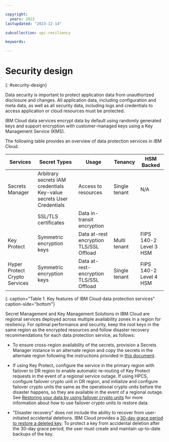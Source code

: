 ```yaml
---

copyright:
  years: 2023
lastupdated: "2023-12-14"

subcollection: vpc-resiliency

keywords:

---
```


# Security design
{: #security-design}

Data security is important to protect application data from unauthorized disclosure and changes. All application data, including configuration and meta data, as well as all security data, including logs and credentials to access application or cloud resources must be protected.

IBM Cloud data services encrypt data by default using randomly generated keys and support encryption with customer-managed keys using a Key Management Service (KMS).

The following table provides an overview of data protection services in IBM Cloud.

| **Services**                  | **Secret Types**                                                     | **Usage**                               | **Tenancy**   | **HSM Backed**         |
|-------------------------------|----------------------------------------------------------------------|-----------------------------------------|---------------|------------------------|
| Secrets Manager               | Arbitrary secrets IAM credentials Key-value secrets User Credentials | Access to resources                     | Single tenant | N/A                    |
|                               | SSL/TLS certificates                                                 | Data in-transit encryption              |               |                        |
| Key Protect                   | Symmetric encryption keys                                            | Data at-rest encryption TLS/SSL Offload | Multi tenant  | FIPS 140-2 Level 3 HSM |
| Hyper Protect Crypto Services | Symmetric encryption keys                                            | Data at-rest-encryption TLS/SSL Offload | Single tenant | FIPS 140-2 Level 4 HSM |
{: caption="Table 1. Key features of IBM Cloud data protection services" caption-side="bottom"}

Secret Management and Key Management Solutions in IBM Cloud are regional services deployed across multiple availability zones in a region for resiliency. For optimal performance and security, keep the root keys in the same region as the encrypted resources and follow disaster recovery recommendations for each data protection service, as follows:

-   To ensure cross-region availability of the secrets, provision a Secrets Manager instance in an alternate region and copy the secrets in the alternate region following the instructions provided in [this document](https://cloud.ibm.com/docs/secrets-manager?topic=secrets-manager-ha-dr&interface=ui#manual-backup).

-   If using Key Protect, configure the service in the primary region with failover to DR region to enable automatic re-routing of Key Protect requests in the event of a regional service outage. If using HPCS, configure failover crypto unit in DR region, and initialize and configure failover crypto units the same as the operational crypto units before the disaster happens, so they are available in the event of a regional outage. See [Restoring your data by using failover crypto units](https://cloud.ibm.com/docs/hs-crypto?topic=hs-crypto-restore-data#restore-data-failover-crypto-units) for more information about how to use failover crypto units to restore data.

-   "Disaster recovery" does not include the ability to recover from user-initiated accidental deletions. IBM Cloud provides a [30-day grace period to restore a deleted key](https://cloud.ibm.com/docs/key-protect?topic=key-protect-delete-purge-keys). To protect a key from accidental deletion after the 30-day grace period, the user must create and maintain up-to-date backups of the key.

